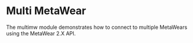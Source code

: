 # Multi MetaWear
The multimw module demonstrates how to connect to multiple MetaWears using the MetaWear 2.X API.
